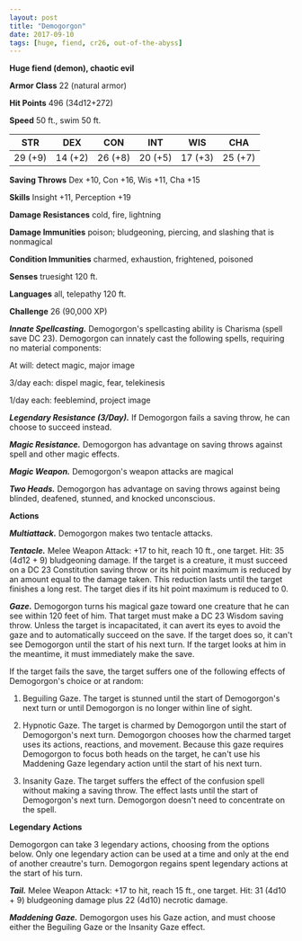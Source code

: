 ```yaml
---
layout: post
title: "Demogorgon"
date: 2017-09-10
tags: [huge, fiend, cr26, out-of-the-abyss]
---
```


**Huge fiend (demon), chaotic evil**

**Armor Class** 22 (natural armor)

**Hit Points** 496 (34d12+272)

**Speed** 50 ft., swim 50 ft.

|   STR   |   DEX   |   CON   |   INT   |   WIS   |   CHA   |
|:-----:|:-----:|:-----:|:-----:|:-----:|:-----:|
| 29 (+9) | 14 (+2) | 26 (+8) | 20 (+5) | 17 (+3) | 25 (+7) |

**Saving Throws** Dex +10, Con +16, Wis +11, Cha +15

**Skills** Insight +11, Perception +19

**Damage Resistances** cold, fire, lightning

**Damage Immunities** poison; bludgeoning, piercing, and slashing that is nonmagical

**Condition Immunities** charmed, exhaustion, frightened, poisoned

**Senses** truesight 120 ft.

**Languages** all, telepathy 120 ft.

**Challenge** 26 (90,000 XP)

***Innate Spellcasting.*** Demogorgon's spellcasting ability is Charisma (spell save DC 23). Demogorgon can innately cast the following spells, requiring no material components:

At will: detect magic, major image

3/day each: dispel magic, fear, telekinesis

1/day each: feeblemind, project image

***Legendary Resistance (3/Day).*** If Demogorgon fails a saving throw, he can choose to succeed instead.

***Magic Resistance.*** Demogorgon has advantage on saving throws against spell and other magic effects.

***Magic Weapon.*** Demogorgon's weapon attacks are magical

***Two Heads.*** Demogorgon has advantage on saving throws against being blinded, deafened, stunned, and knocked unconscious.

**Actions**

***Multiattack.*** Demogorgon makes two tentacle attacks.

***Tentacle.*** Melee Weapon Attack: +17 to hit, reach 10 ft., one target. Hit: 35 (4d12 + 9) bludgeoning damage. If the target is a creature, it must succeed on a DC 23 Constitution saving throw or its hit point maximum is reduced by an amount equal to the damage taken. This reduction lasts until the target finishes a long rest. The target dies if its hit point maximum is reduced to 0.

***Gaze.*** Demogorgon turns his magical gaze toward one creature that he can see within 120 feet of him. That target must make a DC 23 Wisdom saving throw. Unless the target is incapacitated, it can avert its eyes to avoid the gaze and to automatically succeed on the save. If the target does so, it can't see Demogorgon until the start of his next turn. If the target looks at him in the meantime, it must immediately make the save.

If the target fails the save, the target suffers one of the following effects of Demogorgon's choice or at random:

1. Beguiling Gaze. The target is stunned until the start of Demogorgon's next turn or until Demogorgon is no longer within line of sight.

2. Hypnotic Gaze. The target is charmed by Demogorgon until the start of Demogorgon's next turn. Demogorgon chooses how the charmed target uses its actions, reactions, and movement. Because this gaze requires Demogorgon to focus both heads on the target, he can't use his Maddening Gaze legendary action until the start of his next turn.

3. Insanity Gaze. The target suffers the effect of the confusion spell without making a saving throw. The effect lasts until the start of Demogorgon's next turn. Demogorgon doesn't need to concentrate on the spell.

**Legendary Actions**

Demogorgon can take 3 legendary actions, choosing from the options below. Only one legendary action can be used at a time and only at the end of another creautre's turn. Demogorgon regains spent legendary actions at the start of his turn.

***Tail.*** Melee Weapon Attack: +17 to hit, reach 15 ft., one target. Hit: 31 (4d10 + 9) bludgeoning damage plus 22 (4d10) necrotic damage.

***Maddening Gaze.*** Demogorgon uses his Gaze action, and must choose either the Beguiling Gaze or the Insanity Gaze effect.

